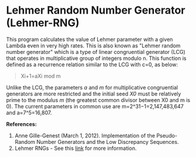 # Lehmer Random Number Generator (Lehmer-RNG)
This program calculates the value of Lehmer parameter with a given Lambda even in very high rates. This is also known as "Lehmer random number generator" which is a type of linear congruential generator (LCG) that operates in multiplicative group of integers modulo n. This function is defined as a recurrence relation similar to the LCG with c=0, as below:
> Xi+1=aXi mod m

Unlike the LCG, the parameters *a* and *m* for multiplicative congruential generators are more restricted and the initial seed *X0* must be relatively prime to the modulus *m* (the greatest common divisor between X0 and m is 0). The current parameters in common use are m=2^31−1=2,147,483,647 and a=7^5=16,807.

**References:**
1. Anne Gille-Genest (March 1, 2012). Implementation of the Pseudo-Random Number Generators and the Low Discrepancy Sequences.
1. Lehmer RNGs - See this [link](https://rstudio-pubs-static.s3.amazonaws.com/300542_7c3b39404d2e4d20a80eceb05ad8d513.html "link") for more information.
